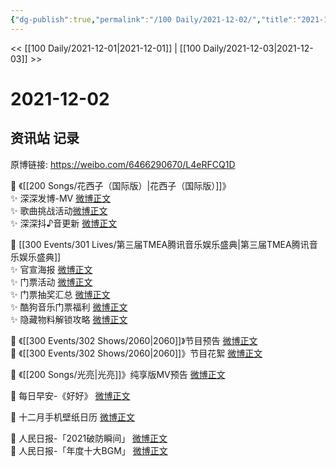 ```yaml
---
{"dg-publish":true,"permalink":"/100 Daily/2021-12-02/","title":"2021-12-02","created":"2022-12-23T11:00:00.000+08:00","updated":"2023-02-26T00:50:16.000+08:00"}
---
```



<< [[100 Daily/2021-12-01\|2021-12-01]] | [[100 Daily/2021-12-03\|2021-12-03]] >>

# 2021-12-02

## 资讯站 记录

原博链接: https://weibo.com/6466290670/L4eRFCQ1D

💫 《[[200 Songs/花西子（国际版）\|花西子（国际版）]]》  
✨ 深深发博-MV [微博正文](https://m.weibo.cn/6466290670/4710052952806302)  
✨ 歌曲挑战活动[微博正文](https://m.weibo.cn/6466290670/4710061575766041)  
✨ 深深抖♪音更新 [微博正文](https://m.weibo.cn/6466290670/4710074364726518)

💫 [[300 Events/301 Lives/第三届TMEA腾讯音乐娱乐盛典\|第三届TMEA腾讯音乐娱乐盛典]]  
✨ 官宣海报 [微博正文](https://m.weibo.cn/6466290670/4709929179154501)  
✨ 门票活动 [微博正文](https://m.weibo.cn/6466290670/4709984959729017)  
✨ 门票抽奖汇总 [微博正文](https://m.weibo.cn/6466290670/4709960544158627)  
✨ 酷狗音乐门票福利 [微博正文](https://m.weibo.cn/6466290670/4709937965698967)  
✨ 隐藏物料解锁攻略 [微博正文](https://m.weibo.cn/6466290670/4709982308664407)

💫 《[[300 Events/302 Shows/2060\|2060]]》节目预告 [微博正文](https://m.weibo.cn/6466290670/4709913014830128)  
💫 《[[300 Events/302 Shows/2060\|2060]]》节目花絮 [微博正文](https://m.weibo.cn/6466290670/4709911768858739)

💫 《[[200 Songs/光亮\|光亮]]》纯享版MV预告 [微博正文](https://m.weibo.cn/6466290670/4709989774262284)

💫 每日早安-《好好》 [微博正文](https://m.weibo.cn/6466290670/4709871629632452)

💫 十二月手机壁纸日历 [微博正文](https://m.weibo.cn/6466290670/4710009675974958)

💫 人民日报-「2021破防瞬间」 [微博正文](https://m.weibo.cn/6466290670/4709987500950306)  
💫 人民日报-「年度十大BGM」 [微博正文](https://m.weibo.cn/6466290670/4709970404967766)
